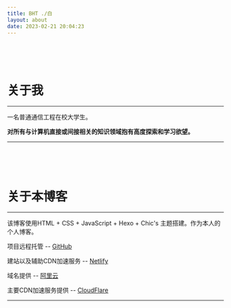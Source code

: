 ```yaml
---
title: BHT ./白
layout: about
date: 2023-02-21 20:04:23
---
```

<br>

<br>

<br>

# 关于我

------

一名普通通信工程在校大学生。

**对所有与计算机直接或间接相关的知识领域抱有高度探索和学习欲望。**

------

<br>

<br>

<br>

# 关于本博客

------

该博客使用HTML + CSS + JavaScript + Hexo + Chic's 主题搭建。作为本人的个人博客。



项目远程托管 -- [GitHub](https://github.com/)

建站以及辅助CDN加速服务 -- [Netlify](https://www.netlify.com/)

域名提供 -- [阿里云](https://cn.aliyun.com/)

主要CDN加速服务提供 -- [CloudFlare](https://www.cloudflare.com)

------






